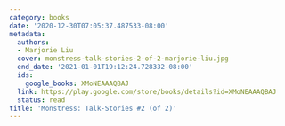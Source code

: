 ```yaml
---
category: books
date: '2020-12-30T07:05:37.487533-08:00'
metadata:
  authors:
  - Marjorie Liu
  cover: monstress-talk-stories-2-of-2-marjorie-liu.jpg
  end_date: '2021-01-01T19:12:24.728332-08:00'
  ids:
    google_books: XMoNEAAAQBAJ
  link: https://play.google.com/store/books/details?id=XMoNEAAAQBAJ
  status: read
title: 'Monstress: Talk-Stories #2 (of 2)'
---
```

